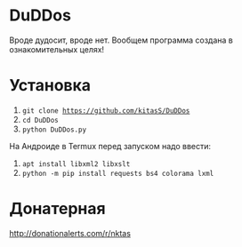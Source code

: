 # DuDDos
Вроде дудосит, вроде нет. Вообщем программа создана в ознакомительных целях!

# Установка
1. <code>git clone https://github.com/kitasS/DuDDos</code>
2. <code>cd DuDDos</code>
3. <code>python DuDDos.py</code>

На Андроиде в Termux перед запуском надо ввести:
1. <code>apt install libxml2 libxslt</code>
2. <code>python -m pip install requests bs4 colorama lxml</code>

# Донатерная
http://donationalerts.com/r/nktas
